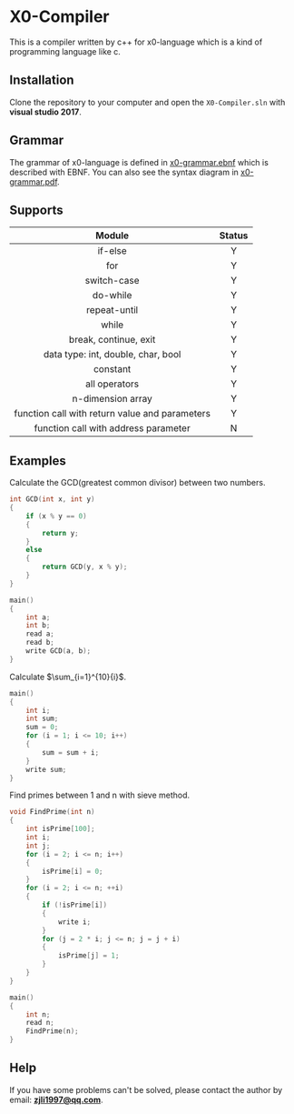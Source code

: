# X0-Compiler
This is a compiler written by c++ for x0-language which is a kind of programming language like c.

## Installation

Clone the repository to your computer and open the `X0-Compiler.sln` with **visual studio 2017**.

## Grammar

The grammar of x0-language is defined in [x0-grammar.ebnf](https://github.com/GooCoder/X0-Compiler/blob/master/X0-Compiler/x0-grammar/x0-grammar.ebnf) which is described with EBNF. You can also see the syntax diagram in [x0-grammar.pdf](https://github.com/GooCoder/X0-Compiler/blob/master/X0-Compiler/x0-grammar/x0-grammar.pdf).

## Supports

|                     Module                     | Status |
| :--------------------------------------------: | :----: |
|                    if-else                     |   Y    |
|                      for                       |   Y    |
|                  switch-case                   |   Y    |
|                    do-while                    |   Y    |
|                  repeat-until                  |   Y    |
|                     while                      |   Y    |
|             break, continue, exit              |   Y    |
|       data type: int, double, char, bool       |   Y    |
|                    constant                    |   Y    |
|                 all operators                  |   Y    |
|               n-dimension array                |   Y    |
| function call with return value and parameters |   Y    |
|      function call with address parameter      |   N    |

## Examples

Calculate the GCD(greatest common divisor) between two numbers.

```c++
int GCD(int x, int y)
{
    if (x % y == 0)
	{
		return y;
	}
	else
	{
		return GCD(y, x % y);
	}
}

main()
{
    int a;
    int b;
    read a;
    read b;
    write GCD(a, b);
}
```

Calculate   $\sum_{i=1}^{10}{i}$.

```c++
main()
{
	int i;
	int sum;
	sum = 0;
	for (i = 1; i <= 10; i++)
	{
		sum = sum + i;
	}
	write sum;
}
```

Find primes between 1 and n with sieve method.

```c++
void FindPrime(int n)
{
	int isPrime[100];
	int i;
	int j;
	for (i = 2; i <= n; i++)
	{
		isPrime[i] = 0;
	}
	for (i = 2; i <= n; ++i)
	{
  		if (!isPrime[i])
  		{
    		write i;
  		}
  		for (j = 2 * i; j <= n; j = j + i)
  		{
    		isPrime[j] = 1;
  		}
	}
}

main()
{
	int n;
	read n;
	FindPrime(n);
}
```
## Help

If you have some problems can't be solved, please contact the author by email: **zjli1997@qq.com**.